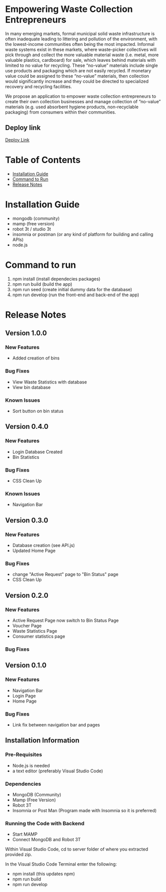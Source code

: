 # Empowering Waste Collection Entrepreneurs

In many emerging markets, formal municipal solid waste infrastructure is often inadequate leading to littering and pollution of the environment, with the lowest-income communities often being the most impacted. Informal waste systems exist in these markets, where waste-picker collectives will pick through and collect the more valuable material waste (i.e. metal, more valuable plastics, cardboard) for sale, which leaves behind materials with limited to no value for recycling. These “no-value” materials include single use products and packaging which are not easily recycled. If monetary value could be assigned to these “no-value” materials, then collection would significantly increase and they could be directed to specialized recovery and recycling facilities.

We propose an application to empower waste collection entrepreneurs to create their own collection businesses and manage collection of “no-value” materials (e.g. used absorbent hygiene products, non-recyclable packaging) from consumers within their communities.

## Deploy link

[Deploy Link](https://tuanle99.github.io/ewce/)

# Table of Contents

- [Installation Guide](#installation-guide)
- [Command to Run](#command-to-run)
- [Release Notes](#release-notes)

# Installation Guide

- mongodb (community)
- mamp (free version)
- robot 3t / studio 3t
- insomnia or postman (or any kind of platform for building and calling APIs)
- node.js

# Command to run

1. npm install (install dependecies packages)
2. npm run build (build the app)
3. npm run seed (create initial dummy data for the database)
4. npm run develop (run the front-end and back-end of the app)

# Release Notes

## Version 1.0.0

### New Features
- Added creation of bins

### Bug Fixes
- View Waste Statistics with database
- View bin database

### Known Issues
- Sort button on bin status

## Version 0.4.0

### New Features

- Login Database Created
- Bin Statistics

### Bug Fixes

- CSS Clean Up

### Known Issues

- Navigation Bar

## Version 0.3.0

### New Features

- Database creation (see API.js)
- Updated Home Page

### Bug Fixes

- change "Active Request" page to "Bin Status" page
- CSS Clean Up

## Version 0.2.0

### New Features

- Active Request Page now switch to Bin Status Page
- Voucher Page
- Waste Statistics Page
- Consumer statistics page

### Bug Fixes

## Version 0.1.0

### New Features

- Navigation Bar
- Login Page
- Home Page

### Bug Fixes

- Link fix between navigation bar and pages

## Installation Information

### Pre-Requisites
 - Node.js is needed
 - a text editor (preferably Visual Studio Code)

### Dependencies

 - MongoDB (Community)
 - Mamp (Free Version)
 - Robot 3T
 - Insomnia or Post Man (Program made with Insomnia so it is preferred)

### Running the Code with Backend

 - Start MAMP
 - Connect MongoDB and Robot 3T

Within Visual Studio Code, cd to server folder of where you extracted provided zip.

In the Visual Studio Code Terminal enter the following:
 - npm install (this updates npm)
 - npm run build
 - npm run develop
